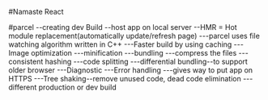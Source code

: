 #Namaste React

#parcel
--creating dev Build
--host app on local server
--HMR = Hot module replacement(automatically update/refresh page)
---parcel uses file watching algorithm written in C++
---Faster build by using caching
---Image optimization
---minification
---bundling
---compress the files
---consistent hashing
---code splitting
---differential bundling--to support older browser
---Diagnostic
---Error handling
---gives way to put app on HTTPS
---Tree shaking--remove unused code, dead code elimination
---different production or dev build


